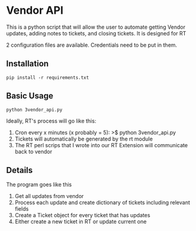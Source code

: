 # Vendor API

This is a python script that will allow the user to automate getting Vendor updates, adding notes to tickets, and closing tickets. It is designed for RT

2 configuration files are available. Credentials need to be put in them.

## Installation

```
pip install -r requirements.txt
```

## Basic Usage

```
python 3vendor_api.py 
```


Ideally, RT's process will go like this:
1. Cron every x minutes (x probably = 5): >$ python 3vendor_api.py
2. Tickets will automatically be generated by the rt module
3. The RT perl scrips that I wrote into our RT Extension will communicate back to vendor

## Details

The program goes like this
1. Get all updates from vendor
2. Process each update and create dictionary of tickets including relevant fields
3. Create a Ticket object for every ticket that has updates
4. Either create a new ticket in RT or update current one